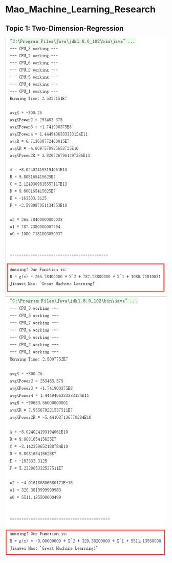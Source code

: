 # Mao_Machine_Learning_Research

## Topic 1: Two-Dimension-Regression

![Two-Dimension-Regression](https://github.com/MaoJianwei/Mao_Machine_Learning_Research/raw/master/ResultPicture/TwoDimensionRegression20170417/1.png)
![Two-Dimension-Regression](https://github.com/MaoJianwei/Mao_Machine_Learning_Research/raw/master/ResultPicture/TwoDimensionRegression20170417/2.png)
